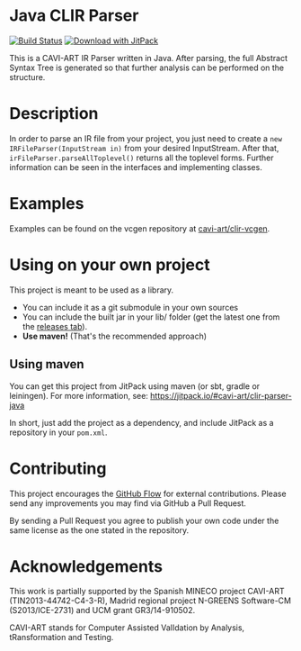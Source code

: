 Java CLIR Parser
================
[![Build Status](https://travis-ci.org/cavi-art/clir-parser-java.svg?branch=master)](https://travis-ci.org/cavi-art/clir-parser-java)
[![Download with JitPack](https://jitpack.io/v/cavi-art/clir-parser-java.svg)](https://jitpack.io/#cavi-art/clir-parser-java)

This is a CAVI-ART IR Parser written in Java. After parsing, the full 
Abstract Syntax Tree is generated so that further analysis can be performed
on the structure.


Description
===========

In order to parse an IR file from your project, you just need to create a 
`new IRFileParser(InputStream in)` from your desired InputStream. After 
that, `irFileParser.parseAllToplevel()` returns all the toplevel forms. 
Further information can be seen in the interfaces and implementing classes.


Examples
========

Examples can be found on the vcgen repository at [cavi-art/clir-vcgen][vcgen].


Using on your own project
=========================

This project is meant to be used as a library.

- You can include it as a git submodule in your own sources
- You can include the built jar in your lib/ folder (get the latest one from the [releases tab][rel]).
- **Use maven!** (That's the recommended approach)

Using maven
-----------

You can get this project from JitPack using maven (or sbt, gradle or leiningen).
For more information, see: https://jitpack.io/#cavi-art/clir-parser-java

In short, just add the project as a dependency, and include JitPack as a repository in your `pom.xml`.


Contributing
============

This project encourages the [GitHub Flow][flow] for external contributions. 
Please send any improvements you may find via GitHub a Pull Request.

By sending a Pull Request you agree to publish your own code under the same 
license as the one stated in the repository.
  

Acknowledgements
================

This work is partially supported by
the Spanish MINECO project CAVI-ART (TIN2013-44742-C4-3-R),
Madrid regional project N-GREENS Software-CM (S2013/ICE-2731) and
UCM grant GR3/14-910502.

CAVI-ART stands for Computer Assisted ValIdation by Analysis, 
tRansformation and Testing.


  [flow]: https://guides.github.com/introduction/flow/
  [rel]: https://github.com/cavi-art/clir-parser-java/releases
  [vcgen]: https://github.com/cavi-art/clir-vcgen/tree/master/test
